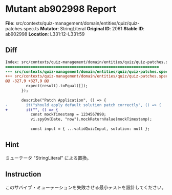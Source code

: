 # Mutant ab902998 Report

**File**: src/contexts/quiz-management/domain/entities/quiz/quiz-patches.spec.ts
**Mutator**: StringLiteral
**Original ID**: 2061
**Stable ID**: ab902998
**Location**: L331:12–L331:59

## Diff

```diff
Index: src/contexts/quiz-management/domain/entities/quiz/quiz-patches.spec.ts
===================================================================
--- src/contexts/quiz-management/domain/entities/quiz/quiz-patches.spec.ts	original
+++ src/contexts/quiz-management/domain/entities/quiz/quiz-patches.spec.ts	mutated #2061
@@ -327,9 +327,9 @@
         expect(result).toEqual([]);
       });
 
       describe("Patch Application", () => {
-        it("should apply default solution patch correctly", () => {
+        it("", () => {
           const mockTimestamp = 1234567890;
           vi.spyOn(Date, "now").mockReturnValue(mockTimestamp);
 
           const input = { ...validQuizInput, solution: null };
```

## Hint

ミューテータ "StringLiteral" による置換。

## Instruction

このサバイブ・ミューテーションを失敗させる最小テストを設計してください。
